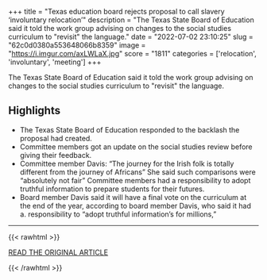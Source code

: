 +++
title = "Texas education board rejects proposal to call slavery ‘involuntary relocation’"
description = "The Texas State Board of Education said it told the work group advising on changes to the social studies curriculum to \"revisit\" the language."
date = "2022-07-02 23:10:25"
slug = "62c0d0380a553648066b8359"
image = "https://i.imgur.com/axLWLaX.jpg"
score = "1811"
categories = ['relocation', 'involuntary', 'meeting']
+++

The Texas State Board of Education said it told the work group advising on changes to the social studies curriculum to \"revisit\" the language.

## Highlights

- The Texas State Board of Education responded to the backlash the proposal had created.
- Committee members got an update on the social studies review before giving their feedback.
- Committee member Davis: “The journey for the Irish folk is totally different from the journey of Africans” She said such comparisons were “absolutely not fair” Committee members had a responsibility to adopt truthful information to prepare students for their futures.
- Board member Davis said it will have a final vote on the curriculum at the end of the year, according to board member Davis, who said it had a. responsibility to “adopt truthful information’s for millions,”

---

{{< rawhtml >}}
  <p class="article-category">
    <a target="_blank" href="https://www.washingtonpost.com/nation/2022/07/01/texas-board-education-slavery-involuntary-relocation/">READ THE ORIGINAL ARTICLE</a>
  </p>
{{< /rawhtml >}}
